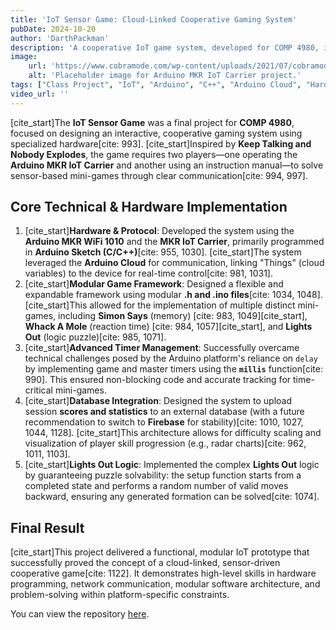 ```yaml
---
title: 'IoT Sensor Game: Cloud-Linked Cooperative Gaming System'
pubDate: 2024-10-20
author: 'DarthPackman'
description: 'A cooperative IoT game system, developed for COMP 4980, inspired by Keep Talking and Nobody Explodes. This project successfully integrated an Arduino MKR IoT Carrier with the Arduino Cloud for real-time game control, scoring, and data collection.'
image:
    url: 'https://www.cobramode.com/wp-content/uploads/2021/07/cobramode-logo-website-big-1024x550.png'
    alt: 'Placeholder image for Arduino MKR IoT Carrier project.'
tags: ["Class Project", "IoT", "Arduino", "C++", "Arduino Cloud", "Hardware Integration", "Cooperative Game"]
video_url: ''
---
```


[cite_start]The **IoT Sensor Game** was a final project for **COMP 4980**, focused on designing an interactive, cooperative gaming system using specialized hardware[cite: 993]. [cite_start]Inspired by **Keep Talking and Nobody Explodes**, the game requires two players—one operating the **Arduino MKR IoT Carrier** and another using an instruction manual—to solve sensor-based mini-games through clear communication[cite: 994, 997].

## Core Technical & Hardware Implementation

1.  [cite_start]**Hardware & Protocol**: Developed the system using the **Arduino MKR WiFi 1010** and the **MKR IoT Carrier**, primarily programmed in **Arduino Sketch (C/C++)**[cite: 955, 1030]. [cite_start]The system leveraged the **Arduino Cloud** for communication, linking "Things" (cloud variables) to the device for real-time control[cite: 981, 1031].
2.  [cite_start]**Modular Game Framework**: Designed a flexible and expandable framework using modular **.h and .ino files**[cite: 1034, 1048]. [cite_start]This allowed for the implementation of multiple distinct mini-games, including **Simon Says** (memory) [cite: 983, 1049][cite_start], **Whack A Mole** (reaction time) [cite: 984, 1057][cite_start], and **Lights Out** (logic puzzle)[cite: 985, 1071].
3.  [cite_start]**Advanced Timer Management**: Successfully overcame technical challenges posed by the Arduino platform's reliance on `delay` by implementing game and master timers using the **`millis`** function[cite: 990]. This ensured non-blocking code and accurate tracking for time-critical mini-games.
4.  [cite_start]**Database Integration**: Designed the system to upload session **scores and statistics** to an external database (with a future recommendation to switch to **Firebase** for stability)[cite: 1010, 1027, 1044, 1128]. [cite_start]This architecture allows for difficulty scaling and visualization of player skill progression (e.g., radar charts)[cite: 962, 1011, 1103].
5.  [cite_start]**Lights Out Logic**: Implemented the complex **Lights Out** logic by guaranteeing puzzle solvability: the setup function starts from a completed state and performs a random number of valid moves backward, ensuring any generated formation can be solved[cite: 1074].

## Final Result

[cite_start]This project delivered a functional, modular IoT prototype that successfully proved the concept of a cloud-linked, sensor-driven cooperative game[cite: 1122]. It demonstrates high-level skills in hardware programming, network communication, modular software architecture, and problem-solving within platform-specific constraints.

You can view the repository [here](https://github.com/DarthPackman/IOTGame).
